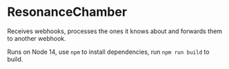 ResonanceChamber
================

Receives webhooks, processes the ones it knows about and forwards them to another webhook.

Runs on Node 14, use `npm` to install dependencies, run `npm run build` to build.
